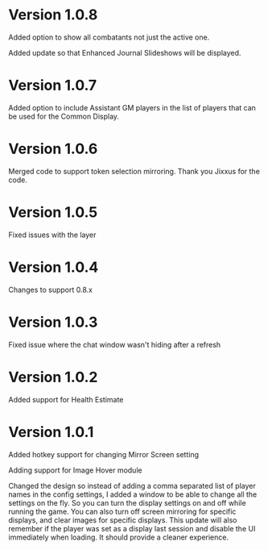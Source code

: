 # Version 1.0.8
Added option to show all combatants not just the active one.

Added update so that Enhanced Journal Slideshows will be displayed.

# Version 1.0.7
Added option to include Assistant GM players in the list of players that can be used for the Common Display.

# Version 1.0.6
Merged code to support token selection mirroring.  Thank you Jixxus for the code.

# Version 1.0.5
Fixed issues with the layer

# Version 1.0.4
Changes to support 0.8.x

# Version 1.0.3
Fixed issue where the chat window wasn't hiding after a refresh

# Version 1.0.2
Added support for Health Estimate

# Version 1.0.1
Added hotkey support for changing Mirror Screen setting

Adding support for Image Hover module

Changed the design so instead of adding a comma separated list of player names in the config settings, I added a window to be able to change all the settings on the fly.  So you can turn the display settings on and off while running the game.  You can also turn off screen mirroring for specific displays, and clear images for specific displays.  This update will also remember if the player was set as a display last session and disable the UI immediately when loading.  It should provide a cleaner experience.
